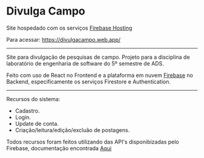 # Divulga Campo

Site hospedado com os serviços [Firebase Hosting](https://firebase.google.com/docs/hosting?hl=pt)

Para acessar: https://divulgacampo.web.app/

<hr>

Site para divulgação de pesquisas de campo. Projeto para a disciplina de laboratório de engenharia de software do 5º semestre de ADS.

Feito com uso de React no Frontend e a plataforma em nuvem [Firebase](https://firebase.google.com/?hl=pt-br) no Backend, especificamente os serviços Firestore e Authentication.

<hr>

Recursos do sistema:

- Cadastro.
- Login.
- Update de conta.
- Criação/leitura/edição/excluão de postagens.

Todos recursos foram feitos utilizando das API's disponibizadas pelo Firebase, documentação encontrada [Aqui](https://firebase.google.com/docs/firestore?hl=pt-br)
